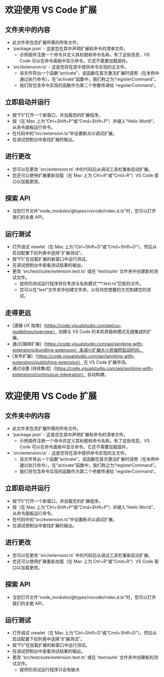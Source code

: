 # 欢迎使用 VS Code 扩展

## 文件夹中的内容

* 此文件夹包含扩展所需的所有文件。
* 'package.json' - 这是您在其中声明扩展和命令的清单文件。
  * 示例插件注册一个命令并定义其标题和命令名称。有了这些信息，VS Code 可以在命令面板中显示命令。它还不需要加载插件。
* 'src/extension.ts' - 这是您将在其中提供命令实现的主文件。
  * 该文件导出一个函数“activate”，该函数在首次激活扩展时调用（在本例中通过执行命令）。在“activate”函数中，我们称之为“registerCommand”。
  * 我们将包含命令实现的函数作为第二个参数传递给 'registerCommand'。

## 立即启动并运行

* 按“F5”打开一个新窗口，并加载您的扩展程序。
* 按（在 Mac 上为“Ctrl+Shift+P”或“Cmd+Shift+P”）并键入“Hello World”，从命令面板运行命令。
* 在代码中的“src/extension.ts”中设置断点以调试扩展。
* 在调试控制台中查找扩展的输出。

## 进行更改

* 您可以在更改 'src/extension.ts' 中的代码后从调试工具栏重新启动扩展。
* 您还可以使用扩展重新加载（在 Mac 上为 Ctrl+R“或”Cmd+R“）VS Code 窗口以加载更改。

## 探索 API

* 当您打开文件“node_modules/@types/vscode/index.d.ts”时，您可以打开我们的全套 API。

## 运行测试

* 打开调试 viewlet（在 Mac 上为“Ctrl+Shift+D”或“Cmd+Shift+D”），然后从启动配置下拉列表中选择“扩展测试”。
* 按“F5”在加载扩展的新窗口中运行测试。
* 在调试控制台中查看测试结果的输出。
* 更改 'src/test/suite/extension.test.ts' 或在 'test/suite' 文件夹中创建新的测试文件。
  * 提供的测试运行程序将仅考虑与名称模式“**.test.ts”匹配的文件。
  * 您可以在“test”文件夹中创建文件夹，以任何您想要的方式构建您的测试。

## 走得更远

* [遵循 UX 指南]（https://code.visualstudio.com/api/ux-guidelines/overview） 创建与 VS Code 的本机界面和模式无缝集成的扩展。
 * 通过[捆绑扩展]（https://code.visualstudio.com/api/working-with-extensions/bundling-extension）来减小扩展大小并缩短启动时间。
 * [发布扩展]（https://code.visualstudio.com/api/working-with-extensions/publishing-extension） 在 VS Code 扩展市场。
 * 通过设置 [持续集成]（https://code.visualstudio.com/api/working-with-extensions/continuous-integration） 自动构建。
# 欢迎使用 VS Code 扩展

## 文件夹中的内容

* 此文件夹包含扩展所需的所有文件。
* 'package.json' - 这是您在其中声明扩展和命令的清单文件。
  * 示例插件注册一个命令并定义其标题和命令名称。有了这些信息，VS Code 可以在命令面板中显示命令。它还不需要加载插件。
* 'src/extension.ts' - 这是您将在其中提供命令实现的主文件。
  * 该文件导出一个函数“activate”，该函数在首次激活扩展时调用（在本例中通过执行命令）。在“activate”函数中，我们称之为“registerCommand”。
  * 我们将包含命令实现的函数作为第二个参数传递给 'registerCommand'。
## 立即启动并运行

* 按“F5”打开一个新窗口，并加载您的扩展程序。
* 按（在 Mac 上为“Ctrl+Shift+P”或“Cmd+Shift+P”）并键入“Hello World”，从命令面板运行命令。
* 在代码中的“src/extension.ts”中设置断点以调试扩展。
* 在调试控制台中查找扩展的输出。

## 进行更改

* 您可以在更改 'src/extension.ts' 中的代码后从调试工具栏重新启动扩展。
* 您还可以使用扩展重新加载（在 Mac 上为 Ctrl+R“或”Cmd+R“）VS Code 窗口以加载更改。

## 探索 API

* 当您打开文件“node_modules/@types/vscode/index.d.ts”时，您可以打开我们的全套 API。

## 运行测试

* 打开调试 viewlet（在 Mac 上为“Ctrl+Shift+D”或“Cmd+Shift+D”），然后从启动配置下拉列表中选择“扩展测试”。
* 按“F5”在加载扩展的新窗口中运行测试。
* 在调试控制台中查看测试结果的输出。
* 更改 'src/test/suite/extension.test.ts' 或在 'test/suite' 文件夹中创建新的测试文件。
  * 提供的测试运行程序只会有缺点